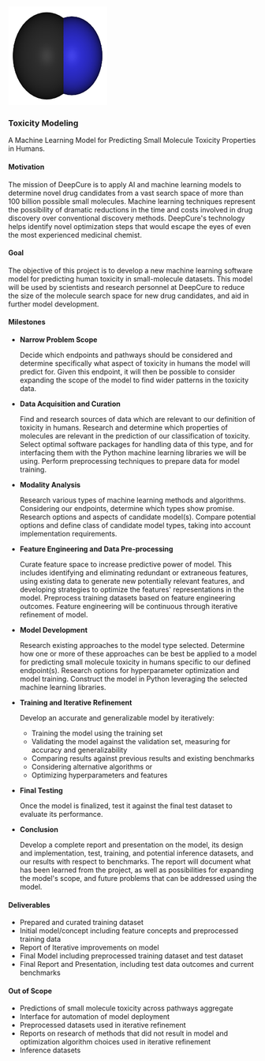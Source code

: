 <img src="https://github.com/DeepCure-UMB-Project-f19/ML_Model/blob/master/CyanideIon.png" width="200" height="200" /> 

### <b>Toxicity Modeling</b>

A Machine Learning Model for Predicting Small Molecule Toxicity Properties in Humans.

#### Motivation

The mission of DeepCure is to apply AI and machine learning models to determine novel drug candidates from a vast search space of more than 100 billion possible small molecules. Machine learning techniques represent the possibility of dramatic reductions in the time and costs involved in drug discovery over conventional discovery methods. DeepCure&#39;s technology helps identify novel optimization steps that would escape the eyes of even the most experienced medicinal chemist.



#### Goal

The objective of this project is to develop a new machine learning software model for predicting human toxicity in small-molecule datasets. This model will be used by scientists and research personnel at DeepCure to reduce the size of the molecule search space for new drug candidates, and aid in further model development.



#### Milestones

* <b>Narrow Problem Scope</b> 

	Decide which endpoints and pathways should be considered and determine specifically what aspect of toxicity in humans the model will predict for. Given this endpoint, it will then be possible to consider expanding the scope of the model to find wider patterns in the toxicity data.


* <b>Data Acquisition and Curation</b>

	Find and research sources of data which are relevant to our definition of toxicity in humans. Research and determine which properties of molecules are relevant in the prediction of our classification of toxicity. Select optimal software packages for handling data of this type, and for interfacing them with the Python machine learning libraries we will be using. Perform preprocessing techniques to prepare data for model training.

* <b>Modality Analysis</b>

	Research various types of machine learning methods and algorithms. Considering our endpoints, determine which types show promise. Research options and aspects of candidate model(s). Compare potential options and define class of candidate model types, taking into account implementation requirements.

* <b>Feature Engineering and Data Pre-processing</b>

	Curate feature space to increase predictive power of model. This includes identifying and eliminating redundant or extraneous features, using existing data to generate new potentially relevant features, and developing strategies to optimize the features&#39; representations in the model. Preprocess training datasets based on feature engineering outcomes. Feature engineering will be continuous through iterative refinement of model.

* <b>Model Development</b>

	Research existing approaches to the model type selected. Determine how one or more of these approaches can be best be applied to a model for predicting small molecule toxicity in humans specific to our defined endpoint(s). Research options for hyperparameter optimization and model training. Construct the model in Python leveraging the selected machine learning libraries.

* <b>Training and Iterative Refinement</b>

	Develop an accurate and generalizable model by iteratively:
    * Training the model using the training set
    * Validating the model against the validation set, measuring for accuracy and generalizability
    * Comparing results against previous results and existing benchmarks
    * Considering alternative algorithms or
    * Optimizing hyperparameters and features<br> 	  



* <b>Final Testing</b>

	Once the model is finalized, test it against the final test dataset to evaluate its performance.

* <b>Conclusion</b>

	Develop a complete report and presentation on the model, its design and implementation, test, training, and potential inference datasets, and our results with respect to benchmarks. The report will document what has been learned from the project, as well as possibilities for expanding the model&#39;s scope, and future problems that can be addressed using the model.

#### Deliverables

- Prepared and curated training dataset
- Initial model/concept including feature concepts and preprocessed training data
- Report of Iterative improvements on model
- Final Model including preprocessed training dataset and test dataset
- Final Report and Presentation, including test data outcomes and current benchmarks


#### Out of Scope

- Predictions of small molecule toxicity across pathways aggregate
- Interface for automation of model deployment
- Preprocessed datasets used in iterative refinement
- Reports on research of methods that did not result in model and optimization algorithm choices used in iterative refinement
- Inference datasets
